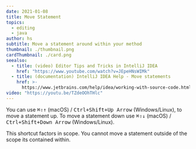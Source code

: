 ```yaml
---
date: 2021-01-08
title: Move Statement
topics:
  - editing
  - java
author: hs
subtitle: Move a statement around within your method
thumbnail: ./thumbnail.png
cardThumbnail: ./card.png
seealso:
  - title: (video) Editor Tips and Tricks in IntelliJ IDEA
    href: "https://www.youtube.com/watch?v=JEpeHNsWIMk"
  - title: (documentation) IntelliJ IDEA Help - Move statements
    href: >-
      https://www.jetbrains.com/help/idea/working-with-source-code.html#editor_statement_select
video: "https://youtu.be/TZdeOOhTHlc"
---
```


You can use <kbd>⌘⇧↑</kbd> (macOS) / <kbd>Ctrl+Shift+Up Arrow</kbd> (Windows/Linux), to move a statement up. To move a statement down use <kbd>⌘⇧↓</kbd> (macOS) / <kbd>Ctrl+Shift+Down Arrow</kbd> (Windows/Linux).

This shortcut factors in scope. You cannot move a statement outside of the scope its contained within.
